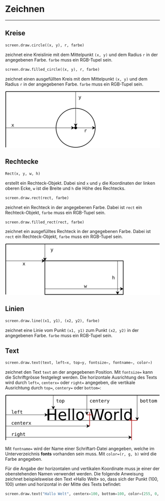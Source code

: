 # Zeichnen
---

## Kreise

~~~ python
screen.draw.circle((x, y), r, farbe)
~~~
zeichnet eine Kreislinie mit dem Mittelpunkt `(x, y)` und dem Radius `r` in der angegebenen Farbe. `farbe` muss ein RGB-Tupel sein.

~~~ python
screen.draw.filled_circle((x, y), r, farbe)
~~~
zeichnet einen ausgefüllten Kreis mit dem Mittelpunkt `(x, y)` und dem Radius `r` in der angegebenen Farbe. `farbe` muss ein RGB-Tupel sein.

![](./draw-circle.svg)

## Rechtecke

~~~ python
Rect(x, y, w, h)
~~~
erstellt ein Rechteck-Objekt. Dabei sind `x` und `y` die Koordinaten der linken oberen Ecke, `w` ist die Breite und `h` die Höhe des Rechtecks.

~~~ python
screen.draw.rect(rect, farbe)
~~~
zeichnet ein Rechteck in der angegebenen Farbe. Dabei ist `rect` ein Rechteck-Objekt, `farbe` muss ein RGB-Tupel sein.

~~~ python
screen.draw.filled_rect(rect, farbe)
~~~
zeichnet ein ausgefülltes Rechteck in der angegebenen Farbe. Dabei ist `rect` ein Rechteck-Objekt, `farbe` muss ein RGB-Tupel sein.

![](./draw-rect.svg)

## Linien

~~~ python
screen.draw.line((x1, y1), (x2, y2), farbe)
~~~
zeichnet eine Linie vom Punkt `(x1, y1)` zum Punkt `(x2, y2)` in der angegebenen Farbe. `farbe` muss ein RGB-Tupel sein.

## Text

~~~ python
screen.draw.text(text, left=x, top=y, fontsize=, fontname=, color=)
~~~
zeichnet den Text `text` an der angegebenen Position. Mit `fontsize=` kann die Schriftgrösse festgelegt werden. Die horizontale Ausrichtung des Texts wird durch `left=`, `centerx=` oder `right=` angegeben, die vertikale Ausrichtung durch `top=`, `centery=` oder `bottom=`:

![](./draw-text.svg)

Mit `fontname=` wird der Name einer Schriftart-Datei angegeben, welche im Unterverzeichnis **fonts** vorhanden sein muss. Mit `color=(r, g, b)` wird die Farbe angegeben.

Für die Angabe der horizontalen und vertikalen Koordinate muss je einer der obenstehenden Namen verwendet werden. Die folgende Anweisung zeichnet beispielsweise den Text «Hallo Welt» so, dass sich der Punkt (100, 100) unten und horizontal in der Mitte des Texts befindet:

``` python
screen.draw.text("Hallo Welt", centerx=100, bottom=100, color=(255, 0, 0))
```
